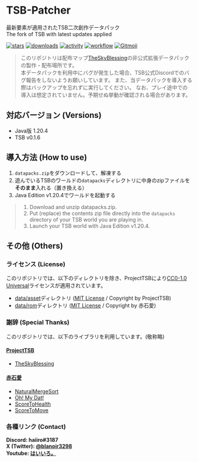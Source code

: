 # TSB-Patcher

最新要素が適用されたTSB二次創作データパック  
The fork of TSB with latest updates applied

[![stars](https://img.shields.io/github/stars/haiiro2gou/TSB-patcher?logo=github)](https://github.com/haiiro2gou/TSB-patcher/stargazers)
[![downloads](https://img.shields.io/github/downloads/haiiro2gou/TSB-patcher/total?logo=github)](https://github.com/haiiro2gou/TSB-patcher/releases/latest)
[![activity](https://img.shields.io/github/commit-activity/m/haiiro2gou/TSB-patcher?label=commit&logo=github)](https://github.com/haiiro2gou/TSB-patcher/commits/master)
[![workflow](https://img.shields.io/github/actions/workflow/status/haiiro2gou/TSB-patcher/datapack-linter.yml?branch=master&label=linter)](https://github.com/haiiro2gou/TSB-patcher/actions?query=workflow%3Alint-datapack)
[![Gitmoji](https://img.shields.io/badge/gitmoji-%20😜%20😍-FFDD67.svg)](https://gitmoji.carloscuesta.me/)

> このリポジトリは配布マップ[TheSkyBlessing](https://github.com/ProjectTSB/TheSkyBlessing)の非公式拡張データパックの製作・配布場所です。  
> 本データパックを利用中にバグが発生した場合、TSB公式Discordでのバグ報告をしないようお願いしています。
> また、当データパックを導入する際はバックアップを忘れずに実行してください。
> なお、プレイ途中での導入は想定されていません。予期せぬ挙動が確認される場合があります。

## 対応バージョン (Versions)

- Java版 1.20.4
- TSB v0.1.6

## 導入方法 (How to use)

1. `datapacks.zip`をダウンロードして、解凍する
2. 遊んでいるTSBのワールドの`datapacks`ディレクトリに中身のzipファイルを**そのまま**入れる（置き換える）
3. Java Edition v1.20.4でワールドを起動する

> 1. Download and unzip datapacks.zip.
> 2. Put (replace) the contents zip file directly into the `datapacks` directory of your TSB world you are playing in.
> 3. Launch your TSB world with Java Edition v1.20.4.

## その他 (Others)

### ライセンス (License)

このリポジトリでは、以下のディレクトリを除き、ProjectTSBにより[CC0-1.0 Universal](LICENSE)ライセンスが適用されています。

- [data/asset](data/asset/functions)ディレクトリ ([MIT License](https://github.com/ProjectTSB/TheSkyBlessing/blob/master/Asset/LICENSE) / Copyright by ProjectTSB)
- [data/rom](data/rom/functions)ディレクトリ ([MIT License](https://github.com/ProjectTSB/TheSkyBlessing/blob/master/OhMyDat/LICENSE) / Copyright by 赤石愛)

### 謝辞 (Special Thanks)

このリポジトリでは、以下のライブラリを利用しています。(敬称略)

#### [ProjectTSB](https://github.com/ProjectTSB)

- [TheSkyBlessing](https://github.com/ProjectTSB/TheSkyBlessing)

#### [赤石愛](https://twitter.com/AiAkaishi)

- [NaturalMergeSort](https://github.com/Ai-Akaishi/NaturalMergeSort)
- [Oh! My Dat!](https://github.com/Ai-Akaishi/OhMyDat)
- [ScoreToHealth](https://github.com/Ai-Akaishi/ScoreToHealth)
- [ScoreToMove](https://github.com/Ai-Akaishi/ScoreToMove)

### 各種リンク (Contact)

**Discord: haiiro#3187**  
**X (Twitter): [@blanoir3298](https://x.com/blanoir3298)**  
**Youtube: [はいいろ。](https://www.youtube.com/channel/UC4HoswwsCjgVmZlmhZ0Dpbg)**
